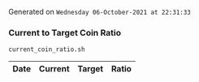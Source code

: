 Generated on `Wednesday 06-October-2021 at 22:31:33`

### Current to Target Coin Ratio
`current_coin_ratio.sh`

Date|Current|Target|Ratio
---|---|---|---
